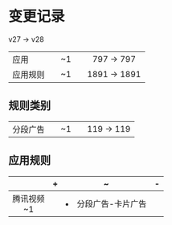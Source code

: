 # 变更记录

v27 -> v28

||||||
|-|:-:|:-:|:-:|:-:|
|应用||~1||797 -> 797|
|应用规则||~1||1891 -> 1891|

## 规则类别

||||||
|-|:-:|:-:|:-:|:-:|
|分段广告||~1||119 -> 119|

## 应用规则

||+|~|-|
|:-:|-|-|-|
|腾讯视频<br>~1||<li>分段广告-卡片广告||
